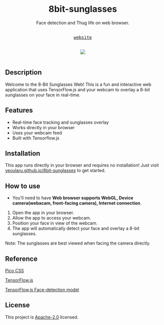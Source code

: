 <div align="center">
<h1>8bit-sunglasses</h1>

<div>Face detection and Thug life on web browser.</div>

<br />

<pre><a href="https://yeoularu.github.io/8bit-sunglasses/">website</a></pre>

<br />
<img src="sample.gif" />
</div>

<br />

## Description

Welcome to the 8-Bit Sunglasses Web! This is a fun and interactive web application that uses TensorFlow.js and your webcam to overlay a 8-bit sunglasses on your face in real-time.

## Features

- Real-time face tracking and sunglasses overlay
- Works directly in your browser
- Uses your webcam feed
- Built with Tensorflow.js

## Installation

This app runs directly in your browser and requires no installation! Just visit [yeoularu.github.io/8bit-sunglasses](https://yeoularu.github.io/8bit-sunglasses/) to get started.

## How to use

- You'll need to have **Web browser supports WebGL, Device camera(webacam, front-facing camera), Internet connection**.

1. Open the app in your browser.
2. Allow the app to access your webcam.
3. Position your face in view of the webcam.
4. The app will automatically detect your face and overlay a 8-bit sunglasses.

Note: The sunglasses are best viewed when facing the camera directly.

## Reference

[Pico CSS](https://picocss.com/)

[TensorFlow.js](https://www.tensorflow.org/)

[TensorFlow.js Face-detection model](https://github.com/tensorflow/tfjs-models/tree/master/face-detection)

## License

This project is [Apache-2.0](https://github.com/yeoularu/create-pyscript-app/blob/main/LICENSE) licensed.
